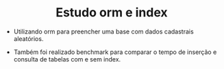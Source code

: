 <h1 align="center"> Estudo orm e index </h1>




- Utilizando orm para preencher uma base com dados cadastrais aleatórios.

-  Também foi realizado benchmark para comparar o tempo de inserção e consulta de tabelas com e sem index.

 
